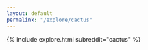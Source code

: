 ```yaml
---
layout: default
permalink: "/explore/cactus"
---
```


{% include explore.html subreddit="cactus" %}

